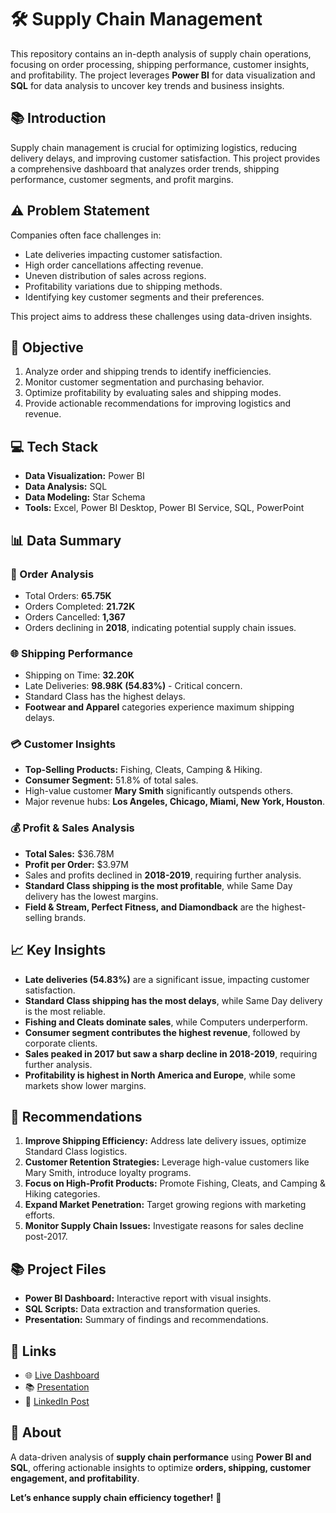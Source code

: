 # 🛠️ Supply Chain Management

This repository contains an in-depth analysis of supply chain operations, focusing on order processing, shipping performance, customer insights, and profitability. The project leverages **Power BI** for data visualization and **SQL** for data analysis to uncover key trends and business insights.

## 📚 Introduction
Supply chain management is crucial for optimizing logistics, reducing delivery delays, and improving customer satisfaction. This project provides a comprehensive dashboard that analyzes order trends, shipping performance, customer segments, and profit margins.

## ⚠️ Problem Statement
Companies often face challenges in:
- Late deliveries impacting customer satisfaction.
- High order cancellations affecting revenue.
- Uneven distribution of sales across regions.
- Profitability variations due to shipping methods.
- Identifying key customer segments and their preferences.

This project aims to address these challenges using data-driven insights.

## 🎯 Objective
1. Analyze order and shipping trends to identify inefficiencies.
2. Monitor customer segmentation and purchasing behavior.
3. Optimize profitability by evaluating sales and shipping modes.
4. Provide actionable recommendations for improving logistics and revenue.

## 💻 Tech Stack
- **Data Visualization:** Power BI
- **Data Analysis:** SQL
- **Data Modeling:** Star Schema
- **Tools:** Excel, Power BI Desktop, Power BI Service, SQL, PowerPoint

## 📊 Data Summary
### 💼 Order Analysis
- Total Orders: **65.75K**
- Orders Completed: **21.72K**
- Orders Cancelled: **1,367**
- Orders declining in **2018**, indicating potential supply chain issues.

### 🌐 Shipping Performance
- Shipping on Time: **32.20K**
- Late Deliveries: **98.98K (54.83%)** - Critical concern.
- Standard Class has the highest delays.
- **Footwear and Apparel** categories experience maximum shipping delays.

### 💳 Customer Insights
- **Top-Selling Products:** Fishing, Cleats, Camping & Hiking.
- **Consumer Segment:** 51.8% of total sales.
- High-value customer **Mary Smith** significantly outspends others.
- Major revenue hubs: **Los Angeles, Chicago, Miami, New York, Houston**.

### 💰 Profit & Sales Analysis
- **Total Sales:** $36.78M
- **Profit per Order:** $3.97M
- Sales and profits declined in **2018-2019**, requiring further analysis.
- **Standard Class shipping is the most profitable**, while Same Day delivery has the lowest margins.
- **Field & Stream, Perfect Fitness, and Diamondback** are the highest-selling brands.

## 📈 Key Insights
- **Late deliveries (54.83%)** are a significant issue, impacting customer satisfaction.
- **Standard Class shipping has the most delays**, while Same Day delivery is the most reliable.
- **Fishing and Cleats dominate sales**, while Computers underperform.
- **Consumer segment contributes the highest revenue**, followed by corporate clients.
- **Sales peaked in 2017 but saw a sharp decline in 2018-2019**, requiring further analysis.
- **Profitability is highest in North America and Europe**, while some markets show lower margins.

## 📝 Recommendations
1. **Improve Shipping Efficiency:** Address late delivery issues, optimize Standard Class logistics.
2. **Customer Retention Strategies:** Leverage high-value customers like Mary Smith, introduce loyalty programs.
3. **Focus on High-Profit Products:** Promote Fishing, Cleats, and Camping & Hiking categories.
4. **Expand Market Penetration:** Target growing regions with marketing efforts.
5. **Monitor Supply Chain Issues:** Investigate reasons for sales decline post-2017.

## 📚 Project Files
- **Power BI Dashboard:** Interactive report with visual insights.
- **SQL Scripts:** Data extraction and transformation queries.
- **Presentation:** Summary of findings and recommendations.

## 📂 Links
- 🌐 [Live Dashboard](#)
- 📚 [Presentation](#)
- 🌟 [LinkedIn Post](#)

## 🌟 About
A data-driven analysis of **supply chain performance** using **Power BI and SQL**, offering actionable insights to optimize **orders, shipping, customer engagement, and profitability**.

**Let’s enhance supply chain efficiency together!** 🚀


